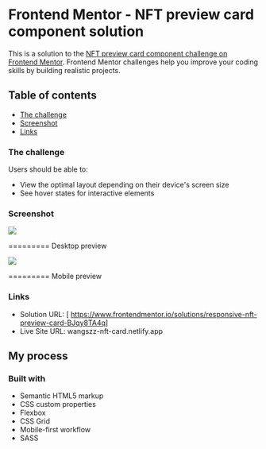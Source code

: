 # Frontend Mentor - NFT preview card component solution

This is a solution to the [NFT preview card component challenge on Frontend Mentor](https://www.frontendmentor.io/challenges/nft-preview-card-component-SbdUL_w0U). Frontend Mentor challenges help you improve your coding skills by building realistic projects. 

## Table of contents

- [The challenge](#the-challenge)
- [Screenshot](#screenshot)
- [Links](#links)


### The challenge

Users should be able to:

- View the optimal layout depending on their device's screen size
- See hover states for interactive elements

### Screenshot

![](./design/desktop.png)

========= Desktop preview

![](./design/mobile.png)

========= Mobile preview

### Links

- Solution URL: [ https://www.frontendmentor.io/solutions/responsive-nft-preview-card-BJqy8TA4q]
- Live Site URL: wangszz-nft-card.netlify.app

## My process

### Built with

- Semantic HTML5 markup
- CSS custom properties
- Flexbox
- CSS Grid
- Mobile-first workflow
- SASS


